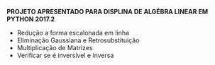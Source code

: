 **PROJETO APRESENTADO PARA DISPLINA DE ALGÉBRA LINEAR EM PYTHON 2017.2**

*  Redução a forma escalonada em linha
*  Eliminação Gaussiana e Retrosubstituição
*  Multiplicação de Matrizes
*  Verificar se é inversível e inversa